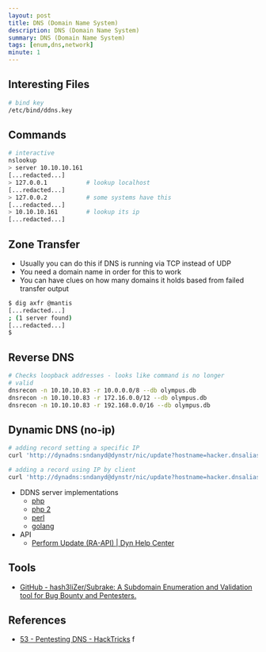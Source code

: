 ```yaml
---
layout: post
title: DNS (Domain Name System)
description: DNS (Domain Name System)
summary: DNS (Domain Name System)
tags: [enum,dns,network]
minute: 1
---
```

## Interesting Files
```bash
# bind key
/etc/bind/ddns.key
```

## Commands
```bash
# interactive
nslookup
> server 10.10.10.161
[...redacted...]
> 127.0.0.1           # lookup localhost
[...redacted...]
> 127.0.0.2           # some systems have this
[...redacted...]
> 10.10.10.161        # lookup its ip
[...redacted...]
```

## Zone Transfer
* Usually you can do this if DNS is running via TCP instead of UDP
* You need a domain name in order for this to work
* You can have clues on how many domains it holds based from failed transfer output

```bash
$ dig axfr @mantis                  
[...redacted...]
; (1 server found)
[...redacted...]
$
```

## Reverse DNS
```bash
# Checks loopback addresses - looks like command is no longer
# valid
dnsrecon -n 10.10.10.83 -r 10.0.0.0/8 --db olympus.db
dnsrecon -n 10.10.10.83 -r 172.16.0.0/12 --db olympus.db
dnsrecon -n 10.10.10.83 -r 192.168.0.0/16 --db olympus.db
```

## Dynamic DNS (no-ip)
```bash
# adding record setting a specific IP
curl 'http://dynadns:sndanyd@dynstr/nic/update?hostname=hacker.dnsalias.htb&myip=10.10.14.45'

# adding a record using IP by client
curl 'http://dynadns:sndanyd@dynstr/nic/update?hostname=hacker.dnsalias.htb'
```

* DDNS server implementations
	* [php](https://www.yingtongli.me/blog/2017/04/18/dynamic-dns.html)
	* [php 2](https://github.com/kbabioch/php-ddns/blob/master/update.php)
	* [perl](https://github.com/randomnoun/ddserver)
	* [golang](https://github.com/benjaminbear/docker-ddns-server)
* API
	* [Perform Update (RA-API) | Dyn Help Center](https://help.dyn.com/remote-access-api/perform-update/)

## Tools
* [GitHub - hash3liZer/Subrake: A Subdomain Enumeration and Validation tool for Bug Bounty and Pentesters.](https://github.com/hash3liZer/Subrake)

## References
* [53 - Pentesting DNS - HackTricks](https://book.hacktricks.xyz/pentesting/pentesting-dns) f